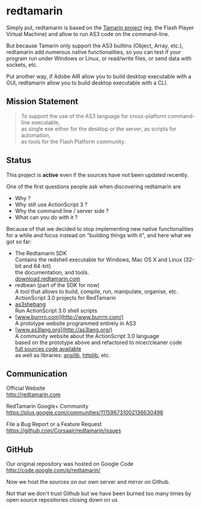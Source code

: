 redtamarin
==========

Simply put, redtamarin is based on the [Tamarin project](http://www.mozilla.org/projects/tamarin/)
 (eg. the Flash Player Virtual Machine) and allow to run AS3 code on the command-line.

But because Tamarin only support the AS3 builtins (Object, Array, etc.),
redtamarin add numerous native functionalities, so you can test if your program
run under Windows or Linux, or read/write files, or send data with sockets, etc.

Put another way, if Adobe AIR allow you to build desktop executable with a GUI,
redtamarin allow you to build desktop executable with a CLI.


Mission Statement
-----------------

> To support the use of the AS3 language for cross-platform command-line executable,  
> as single exe either for the desktop or the server, as scripts for automation,  
> as tools for the Flash Platform community.


Status
------

This project is **active** even if the sources have not been updated recently.

One of the first questions people ask when discovering redtamarin are

  - Why ?
  - Why still use ActionScript 3 ?
  - Why the command line / server side ?
  - What can you do with it ?

Because of that we decided to stop implementing new native functionalities for a while
and focus instead on "building things with it", and here what we got so far:

  - The Redtamarin SDK  
    Contains the redshell executable for Windows, Mac OS X and Linux (32-bit and 64-bit)  
    the documentation, and tools.  
    [download.redtamarin.com](http://download.redtamarin.com/)
  - redbean (part of the SDK for now)  
    A tool that allows to build, compile, run, manipulate, organise, etc.  
    ActionScript 3.0 projects for RedTamarin
  - [as3shebang](https://github.com/Corsaair/as3shebang)  
    Run ActionScript 3.0 shell scripts
  - [www.burrrn.com](http://www.burrrn.com/)  
    A prototype website programmed entirely in AS3
  - [www.as3lang.org](http://as3lang.org/)  
    A community website about the ActionScript 3.0 language  
    based on the prototype above and refactored to nicer/cleaner code  
    [full sources code available](https://github.com/as3lang/www.as3lang.org)  
    as well as libraries: [ansilib](https://github.com/Corsaair/ansilib), [httplib](https://github.com/Corsaair/httplib), etc.


Communication
-------------

Official Website  
http://redtamarin.com

RedTamarin Google+ Community  
https://plus.google.com/communities/111596731002136630496

File a Bug Report or a Feature Request  
https://github.com/Corsaair/redtamarin/issues


GitHub
------

Our original repository was hosted on Google Code  
http://code.google.com/p/redtamarin/

Now we host the sources on our own server and mirror on Github.

Not that we don't trust Github but we have been burned too many times
by open source repositories closing down on us

